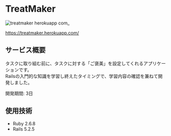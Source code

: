 # TreatMaker
![treatmaker herokuapp com_](https://user-images.githubusercontent.com/84756197/159107783-89491488-0fdb-4aa9-bcdf-0e0cd16ba314.png)

https://treatmaker.herokuapp.com/

## サービス概要
タスクに取り組む前に、タスクに対する「ご褒美」を設定してくれるアプリケーションです。<br>
Railsの入門的な知識を学習し終えたタイミングで、学習内容の確認を兼ねて開発しました。

開発期間: 3日

## 使用技術
- Ruby 2.6.8
- Rails 5.2.5
